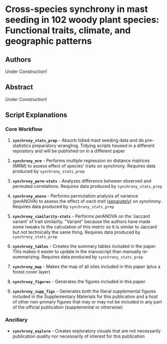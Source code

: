 # Cross-species synchrony in mast seeding in 102 woody plant species: Functional traits, climate, and geographic patterns

## Authors

Under Construction!

## Abstract

Under Construction!

## Script Explanations

### Core Workflow

1. **`synchrony_stats_prep`** - Absorb tidied mast seeding data and do pre-statistics preparatory wrangling. Tidying scripts housed in a different repository and will be published on in a different paper

2. **`synchrony_mrm`** - Performs multiple regression on distance matrices (MRM) to assess effect of species' traits on synchrony. Requires data produced by `synchrony_stats_prep`

3. **`synchrony_perm-stats`** - Analyzes difference between observed and permuted correlations. Requires data produced by `synchrony_stats_prep`

4. **`synchrony_anova`** - Performs permutation analysis of variance (perANOVA) to assess the effect of _each trait_ (<u>separately</u>) on synchrony. Requires data produced by `synchrony_stats_prep`

5. **`synchrony_similarity-stats`** - Performs perANOVA on the 'Jaccard variant' of trait similarity. "Variant" because the authors have made some tweaks to the calculation of this metric so it is similar to Jaccard but not technically the same thing. Requires data produced by `synchrony_stats_prep`

6. **`synchrony_tables`** - Creates the summary tables included in the paper. This makes it easier to update in the manuscript than manually re-summarizing. Requires data produced by `synchrony_stats_prep`

7. **`synchrony_map`** - Makes the map of all sites included in this paper (plus a forest cover layer)

8. **`synchrony_figures`** - Generates the figures included in this paper

9. **`synchrony_supp_figs`** - Generates both the literal supplemental figures included in the Supplementary Materials for this publication and a host of other non-primary figures that may or may not be included in any part of the official publication (supplemental or otherwise)

### Ancillary

- **`synchrony_explore`** - Creates exploratory visuals that are not necessarily publication quality nor necessarily of interest for this publication
